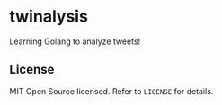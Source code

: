 # twinalysis

Learning Golang to analyze tweets!

## License

MIT Open Source licensed. Refer to `LICENSE` for details.
